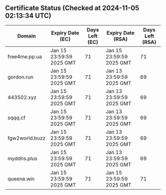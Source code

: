 ## Certificate Status (Checked at 2024-11-05 02:13:34 UTC)
| Domain | Expiry Date (EC) | Days Left (EC) | Expiry Date (RSA) | Days Left (RSA) |
|--------|-------------------|----------------|--------------------|--------------------|
| free4me.pp.ua | Jan 15 23:59:59 2025 GMT | 71 | Jan 15 23:59:59 2025 GMT | 71 |
| gordon.run | Jan 15 23:59:59 2025 GMT | 71 | Jan 13 23:59:59 2025 GMT | 69 |
| 443502.xyz | Jan 15 23:59:59 2025 GMT | 71 | Jan 13 23:59:59 2025 GMT | 69 |
| sqqq.cf | Jan 15 23:59:59 2025 GMT | 71 | Jan 13 23:59:59 2025 GMT | 69 |
| fgw2world.buzz | Jan 15 23:59:59 2025 GMT | 71 | Jan 13 23:59:59 2025 GMT | 69 |
| myddns.plus | Jan 15 23:59:59 2025 GMT | 71 | Jan 13 23:59:59 2025 GMT | 69 |
| queena.win | Jan 15 23:59:59 2025 GMT | 71 | Jan 15 23:59:59 2025 GMT | 71 |
